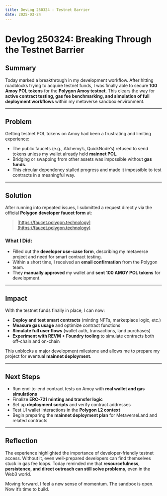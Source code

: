 ```yaml
---
title: DevLog 250324 - Testnet Barrier
date: 2025-03-24
---
```

# Devlog 250324: Breaking Through the Testnet Barrier

## **Summary**

Today marked a breakthrough in my development workflow. After hitting roadblocks trying to acquire testnet funds, I was finally able to secure **100 Amoy POL tokens** for the **Polygon Amoy testnet**. This clears the way for **active contract testing, gas fee benchmarking, and simulation of full deployment workflows** within my metaverse sandbox environment.

---

## **Problem**

Getting testnet POL tokens on Amoy had been a frustrating and limiting experience:

- The public faucets (e.g., Alchemy’s, QuickNode’s) refused to send tokens unless my wallet already held **mainnet POL**.
- Bridging or swapping from other assets was impossible without **gas funds**.
- This circular dependency stalled progress and made it impossible to test contracts in a meaningful way.

---

## **Solution**

After running into repeated issues, I submitted a request directly via the official **Polygon developer faucet form** at:

> [https://faucet.polygon.technology](https://faucet.polygon.technology)

### What I Did:
- Filled out the **developer use-case form**, describing my metaverse project and need for smart contract testing.
- Within a short time, I received an **email confirmation** from the Polygon team.
- They **manually approved** my wallet and **sent 100 AMOY POL tokens** for development.

---

## **Impact**

With the testnet funds finally in place, I can now:

- **Deploy and test smart contracts** (minting NFTs, marketplace logic, etc.)
- **Measure gas usage** and optimize contract functions
- **Simulate full user flows** (wallet auth, transactions, land purchases)
- **Experiment with REVM + Foundry tooling** to simulate contracts both off-chain and on-chain

This unblocks a major development milestone and allows me to prepare my project for eventual **mainnet deployment**.

---

## **Next Steps**

- Run end-to-end contract tests on Amoy with **real wallet and gas simulations**
- Finalize **ERC-721 minting and transfer logic**
- Set up **deployment scripts** and verify contract addresses
- Test UI wallet interactions in the **Polygon L2 context**
- Begin preparing the **mainnet deployment plan** for MetaverseLand and related contracts

---

## **Reflection**

The experience highlighted the importance of developer-friendly testnet access. Without it, even well-prepared developers can find themselves stuck in gas fee loops. Today reminded me that **resourcefulness, persistence, and direct outreach can still solve problems**, even in the Web3 world.

Moving forward, I feel a new sense of momentum. The sandbox is open. Now it’s time to build.
